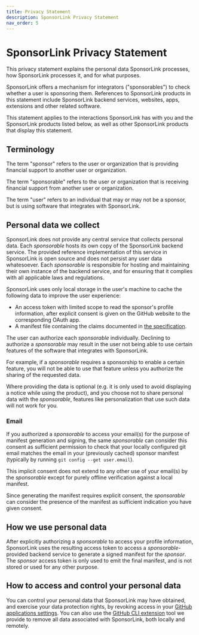 ```yaml
---
title: Privacy Statement
description: SponsorLink Privacy Statement
nav_order: 5
---
```

<!-- #content -->
# SponsorLink Privacy Statement

This privacy statement explains the personal data SponsorLink processes, how SponsorLink processes it, 
and for what purposes.

SponsorLink offers a mechanism for integrators ("sponsorables") to check whether a user is sponsoring 
them. References to SponsorLink products in this statement include SponsorLink backend services, websites, 
apps, extensions and other related software.

This statement applies to the interactions SponsorLink has with you and the SponsorLink products listed below, 
as well as other SponsorLink products that display this statement.

## Terminology

The term "sponsor" refers to the user or organization that is providing financial support 
to another user or organization. 

The term "sponsorable" refers to the user or organization that is receiving financial 
support from another user or organization.

The term "user" refers to an individual that may or may not be a sponsor, but is using software that 
integrates with SponsorLink.

## Personal data we collect

SponsorLink does not provide any central service that collects personal data. Each *sponsorable* hosts 
its own copy of the SponsorLink backend service. The provided reference implementation of this service 
in SponsorLink is open source and does not persist any user data whatesoever. Each *sponsorable* is 
responsible for hosting and maintaining their own instance of the backend service, and for ensuring
that it complies with all applicable laws and regulations.

SponsorLink uses only local storage in the user's machine to cache the following data to improve the 
user experience:

* An access token with limited scope to read the sponsor's profile information, after explicit consent
  is given on the GitHub website to the corresponding OAuth app.
* A manifest file containing the claims documented in [the specification](spec.md).

The user can authorize each *sponsorable* individually. Declining to authorize a *sponsorable* may result 
in the user not being able to use certain features of the software that integrates with SponsorLink.

For example, if a *sponsorable* requires a sponsorship to enable a certain feature, you will not be able 
to use that feature unless you authorize the sharing of the requested data.

Where providing the data is optional (e.g. it is only used to avoid displaying a notice while using the 
product), and you choose not to share personal data with the *sponsorable*, features like personalization 
that use such data will not work for you.

### Email

If you authorized a *sponsorable* to access your email(s) for the purpose of manifest generation and signing, 
the same *sponsorable* can consider this consent as sufficient permission to check that your locally configured 
git email matches the email in your (previously cached) sponsor manifest (typically by running `git config --get user.email`).

This implicit consent does not extend to any other use of your email(s) by the *sponsorable* except for 
purely offline verification against a local manifest. 

Since generating the manifest requires explicit consent, the *sponsorable* can consider the presence of the 
manifest as sufficient indication you have given consent.

## How we use personal data

After explicitly authorizing a *sponsorable* to access your profile information, SponsorLink uses the resulting 
access token to access a *sponsorable*-provided backend service to generate a signed manifest for the *sponsor*. 
The *sponsor* access token is only used to emit the final manifest, and is not stored or used for any other purpose.

## How to access and control your personal data

You can control your personal data that SponsorLink may have obtained, and exercise your data protection rights, 
by revoking access in your [GitHub applications settings](https://github.com/settings/applications). You can 
also use the [GitHub CLI extension](https://github.com/devlooped/gh-sponsors) tool we provide to remove all 
data associated with SponsorLink, both locally and remotely.
